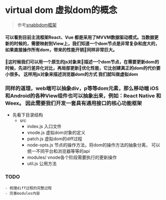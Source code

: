 # virtual dom 虚拟dom的概念

> 参考[snabbdom框架](https://github.com/snabbdom/snabbdom)

#### 可以看到目前主流框架React、Vue 都是采用了MVVM数据驱动模式。当数据更新的时候的，需要映射到View上，我们知道一个dom节点是非常复杂和庞大的，如果直接操作所有dom，带来的性能开销同样非常巨大。

#### 这时候我们可以用一个原生的js对象来描述一个dom节点，在需要更新dom的时候，先进行差异化对比，再局部更新优化性能，它比创建真正的dom的代价要小很多。 这样用js对象来描述浏览器dom的方式 我们就叫做虚拟dom

### 同样的道理，web端可以抽象div，p等等dom元素，那么移动端 iOS和Android的各种View组件也可以抽象出来，例如：React Native 和 Weex。 因此需要我们开发一套具有通用接口的核心功能框架


- 先看下目录结构
  - src
    - index.js 入口文件
    - vnode.js 虚拟dom对象的定义
    - patch.js 虚拟dom的diff过程
    - node-opts.js 节点的操作方法，将dom的操作方法的抽象分离， 可以统一不同平台和浏览器等等的api
    - modules/ vnode各个阶段需要执行的更新操作
    - util.js 公用方法

### TODO 
    - 梳理diff过程的完整过程
    - 完善modules内容
